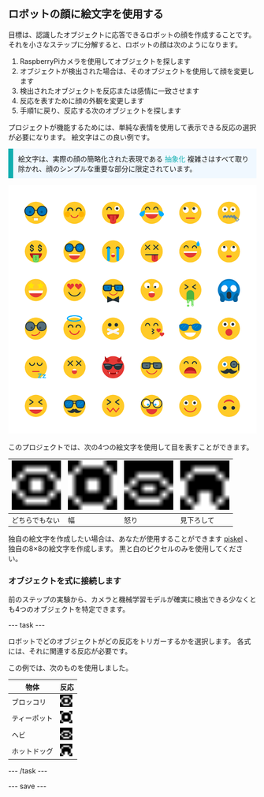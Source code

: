 ## ロボットの顔に絵文字を使用する

目標は、認識したオブジェクトに応答できるロボットの顔を作成することです。 それを小さなステップに分解すると、ロボットの顔は次のようになります。

1. RaspberryPiカメラを使用してオブジェクトを探します
2. オブジェクトが検出された場合は、そのオブジェクトを使用して顔を変更します
3. 検出されたオブジェクトを反応または感情に一致させます
4. 反応を表すために顔の外観を変更します
5. 手順1に戻り、反応する次のオブジェクトを探します

プロジェクトが機能するためには、単純な表情を使用して表示できる反応の選択が必要になります。 絵文字はこの良い例です。

<p style="border-left: solid; border-width:10px; border-color: #0faeb0; background-color: aliceblue; padding: 10px;">絵文字は、実際の顔の簡略化された表現である <span style="color: #0faeb0">抽象化</span> 複雑さはすべて取り除かれ、顔のシンプルな重要な部分に限定されています。</p>

![絵文字の範囲。](images/emojis.png)

このプロジェクトでは、次の4つの絵文字を使用して目を表すことができます。

| <img src="resources/neutral.png" alt="ニュートラルな顔の8x8ピクセルアート" width="100" /> | <img src="resources/wide.png" alt="目を大きく見開いた顔の8x8ピクセルのアート" width="100" /> | <img src="resources/angry.png" alt="怒った顔の8x8ピクセルアート" width="100" /> | <img src="resources/look_down.png" alt="下を見下ろす顔の8x8ピクセルアート" width="100" /> |
| ------------------------------------------------------------------------------------------ | ------------------------------------------------------------------------------------------ | ------------------------------------------------------------------------------------ | ------------------------------------------------------------------------------------------- |
| どちらでもない                                                                                    | 幅                                                                                          | 怒り                                                                                   | 見下ろして                                                                                       |



独自の絵文字を作成したい場合は、あなたが使用することができます [piskel](https://www.piskelapp.com) 、独自の8×8の絵文字を作成します。 黒と白のピクセルのみを使用してください。


### オブジェクトを式に接続します

前のステップの実験から、カメラと機械学習モデルが確実に検出できる少なくとも4つのオブジェクトを特定できます。

--- task ---

ロボットでどのオブジェクトがどの反応をトリガーするかを選択します。 各式には、それに関連する反応が必要です。

この例では、次のものを使用しました。

| 物体     | 反応                                                                                         |
| ------ | ------------------------------------------------------------------------------------------ |
| ブロッコリ  | <img src="resources/neutral.png" alt="ニュートラルな顔の8x8ピクセルアート" width="25" />  |
| ティーポット | <img src="resources/wide.png" alt="目を大きく見開いた顔の8x8ピクセルのアート" width="25" />  |
| ヘビ     | <img src="resources/angry.png" alt="怒った顔の8x8ピクセルアート" width="25" />        |
| ホットドッグ | <img src="resources/look_down.png" alt="下を見下ろす顔の8x8ピクセルアート" width="25" /> |

--- /task ---

--- save ---
